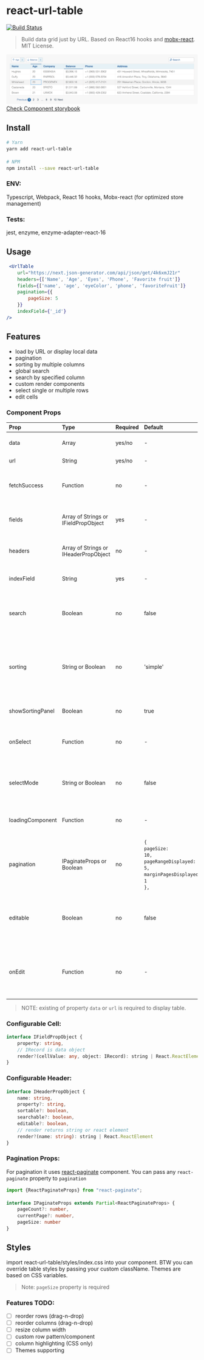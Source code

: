 # react-url-table
[![Build Status](https://api.travis-ci.com/ekokotov/redux2hooks.svg?branch=master)](https://travis-ci.com/ekokotov/react-url-table)
> Build data grid just by URL. Based on React16 hooks and [mobx-react](https://github.com/mobxjs/mobx-react-lite). MIT License.

![Screenshot](./react-url-table.PNG)
<a href="https://ekokotov.github.io/react-url-table" target="_blank">Check Component storybook</a>

## Install
```bash
# Yarn
yarn add react-url-table

# NPM
npm install --save react-url-table
```

### ENV:
Typescript, Webpack, React 16 hooks, Mobx-react (for optimized store management)
### Tests:
jest, enzyme, enzyme-adapter-react-16

## Usage

```jsx
 <UrlTable
    url="https://next.json-generator.com/api/json/get/4k6xmJ21r"
    headers={['Name', 'Age', 'Eyes', 'Phone', 'Favorite fruit']}
    fields={['name', 'age', 'eyeColor', 'phone', 'favoriteFruit']}
    pagination={{
        pageSize: 5
    }}
    indexField={'_id'}
/>
```

## Features
- load by URL or display local data
- pagination
- sorting by multiple columns
- global search
- search by specified column
- custom render components
- select single or multiple rows
- edit cells

### Component Props

| Prop             | Type                                  | Required | Default                                                                                        | Info                                                                                                                                                                                                                                                                                 |
|:-----------------|:--------------------------------------|:---------|:-----------------------------------------------------------------------------------------------|:-------------------------------------------------------------------------------------------------------------------------------------------------------------------------------------------------------------------------------------------------------------------------------------|
| data             | Array                                 | yes/no   | -                                                                                              | Array of objects [{}, {}]. property **data** or **url** required                                                                                                                                                                                                                     |
| url              | String                                | yes/no   | -                                                                                              | Property **data** or **url** required                                                                                                                                                                                                                                                |
| fetchSuccess     | Function                              | no       | -                                                                                              | (res: any) => []. This function will be called to map/parse data request from before render                                                                                                                                                                                          |
| fields           | Array of Strings or IFieldPropObject  | yes      | -                                                                                              | You can pass any deep property name of object in prop-dot format `prop1.prop2`                                                                                                                                                                                                       |
| headers          | Array of Strings or IHeaderPropObject | no       | -                                                                                              | don't specify this props if you want to render table without header                                                                                                                                                                                                                  |
| indexField       | String                                | yes      | -                                                                                              | uniq object property. used for performance index ('uuid', 'id', '_id')                                                                                                                                                                                                               |
| search           | Boolean                               | no       | false                                                                                          | To use global search across all columns just pass `true`. It's possible to search just by specified columns                                                                                                                                                                          |
| sorting          | String or Boolean                     | no       | 'simple'                                                                                       | with 'simple' table data will be sorted by single column. <br> Setting 'compound'  allows you to make sorting by few columns at the same time.<br> Do disable sorting use `false`                                                                                                    |
| showSortingPanel | Boolean                               | no       | true                                                                                           | show soring panel with badges of current sorting state                                                                                                                                                                                                                               |
| onSelect         | Function                              | no       | -                                                                                              | (record: SelectedRows[]) => void.  This function will be called by table row clicking/selecting.                                                                                                                                                                                     |
| selectMode       | String or Boolean                     | no       | false                                                                                          | single                                                                                                                                                                          \| multiple \| false . Highlight and execute `onSelect` callback by selecting one or few table rows. |
| loadingComponent | Function                              | no       | -                                                                                              | (isLoading?: boolean) => React.ReactElement. Use custom Loading component                                                                                                                                                                                                            |
| pagination       | IPaginateProps or Boolean             | no       | <code>{<br/>pageSize: 10,<br/>pageRangeDisplayed: 5,<br/>marginPagesDisplayed: 1<br/>},</code> | For pagination it uses [react-paginate](https://www.npmjs.com/package/react-paginate) component.  You can pass any `react-paginate` property to `pagination`. <br>Set `false` to hide pagination.                                                                                    |
| editable         | Boolean                               | no       | false                                                                                          | editable={true} makes all cells editable. NOTE: You can pass editable={boolean} in IHeaderPropObject to make certain cells editable                                                                                                                                                  |
| onEdit           | Function                              | no       | -                                                                                              | onEdit: (newValue: string, propertyName: string, record: IRecord) => void. This callback will be called after cell editing (onBlur)                                                                                                                                                  |

> NOTE: existing of property `data` or `url` is required to display table.
### Configurable Cell:
```typescript
interface IFieldPropObject {
    property: string,
    // IRecord is data object
    render?(cellValue: any, object: IRecord): string | React.ReactElement
}
```

### Configurable Header:
```typescript
interface IHeaderPropObject {
    name: string,
    property?: string,
    sortable?: boolean,
    searchable?: boolean,
    editable?: boolean,
    // render returns string or react element
    render?(name: string): string | React.ReactElement
}
```

### Pagination Props:
For pagination it uses [react-paginate](https://www.npmjs.com/package/react-paginate) component. You can pass any `react-paginate` property to `pagination`

```typescript
import {ReactPaginateProps} from "react-paginate";

interface IPaginateProps extends Partial<ReactPaginateProps> {
    pageCount?: number,
    currentPage?: number,
    pageSize: number
}
```

## Styles
import react-url-table/styles/index.css into your component.
BTW you can override table styles by passing your custom className. Themes are based on CSS variables.

> Note: `pageSize` property is required
### Features TODO:
- [ ] reorder rows (drag-n-drop)
- [ ] reorder columns (drag-n-drop)
- [ ] resize column width
- [ ] custom row pattern/component
- [ ] column highlighting (CSS only)
- [ ] Themes supporting
